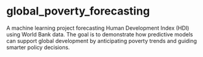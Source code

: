 # global_poverty_forecasting
A machine learning project forecasting Human Development Index (HDI) using World Bank data. The goal is to demonstrate how predictive models can support global development by anticipating poverty trends and guiding smarter policy decisions.
